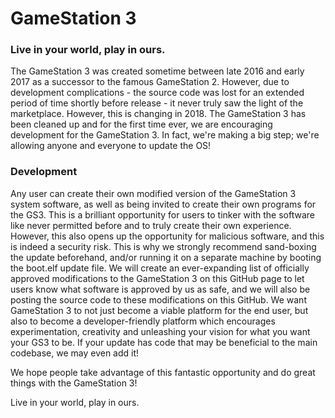 # GameStation 3

### Live in your world, play in ours.

The GameStation 3 was created sometime between late 2016 and early 2017 as a successor to the famous GameStation 2. However, due to development complications - the source code was lost for an extended period of time shortly before release - it never truly saw the light of the marketplace. However, this is changing in 2018. The GameStation 3 has been cleaned up and for the first time ever, we are encouraging development for the GameStation 3. In fact, we're making a big step; we're allowing anyone and everyone to update the OS!

### Development

Any user can create their own modified version of the GameStation 3 system software, as well as being invited to create their own programs for the GS3. This is a brilliant opportunity for users to tinker with the software like never permitted before and to truly create their own experience. However, this also opens up the opportunity for malicious software, and this is indeed a security risk. This is why we strongly recommend sand-boxing the update beforehand, and/or running it on a separate machine by booting the boot.elf update file. We will create an ever-expanding list of officially approved modifications to the GameStation 3 on this GitHub page to let users know what software is approved by us as safe, and we will also be posting the source code to these modifications on this GitHub. We want GameStation 3 to not just become a viable platform for the end user, but also to become a developer-friendly platform which encourages experimentation, creativity and unleashing your vision for what you want your GS3 to be. If your update has code that may be beneficial to the main codebase, we may even add it!

We hope people take advantage of this fantastic opportunity and do great things with the GameStation 3!

Live in your world, play in ours.
